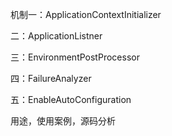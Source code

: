 机制一：ApplicationContextInitializer

二：ApplicationListner

三：EnvironmentPostProcessor

四：FailureAnalyzer

五：EnableAutoConfiguration

用途，使用案例，源码分析

